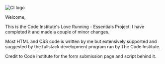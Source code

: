 ![CI logo](https://codeinstitute.s3.amazonaws.com/fullstack/ci_logo_small.png)

Welcome,

This is the Code Institute's Love Running - Essentials Project.  I have completed it and made a couple of minor changes.

Most HTML and CSS code is written by me but extensively supported and suggested by the fullstack development program ran by The Code Institute.

Credit to Code Institute for the form submission page and script behind it.
